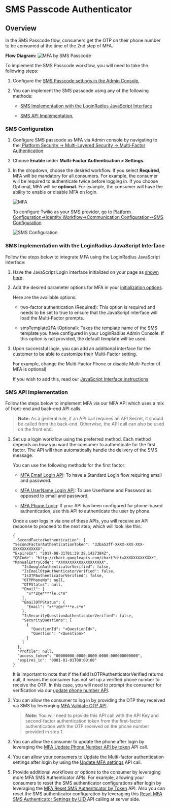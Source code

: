 # SMS Passcode Authenticator

## Overview

In the SMS Passcode flow, consumers get the OTP on their phone number to be consumed at the time of the 2nd step of MFA.

**Flow Diagram:**
![MFA by SMS Passcode](https://apidocs.lrcontent.com/images/MFA-by-SMS-Passcode_802610302d15010e9.85108984.png "MFA by SMS Passcode")

To implement the SMS Passcode workflow, you will need to take the following steps:

1. Configure the [SMS Passcode settings in the Admin Console.](https://adminconsole.loginradius.com/platform-security/multi-layered-security/multi-factor-authentication/sms-passcode)

2. You can implement the SMS passcode using any of the following methods:

   - [SMS Implementation with the LoginRadius JavaScript Interface](#smsimplementationwiththeloginradiusjavascriptinterface2)

   - [SMS API Implementation.](#smsapiimplementation3)

### SMS Configuration

1. Configure SMS passcode as MFA via Admin console by navigating to the:[ Platform Security → Multi-Layered Security → Multi-Factor Authentication](https://adminconsole.loginradius.com/platform-security/multi-layered-security/multi-factor-authentication/sms-passcode)

2. Choose **Enable** under **Multi-Factor Authentication > Settings.**

3. In the dropdown, choose the desired workflow. If you select **Required**, MFA will be mandatory for all consumers. For example, the consumer will be required to authenticate twice before logging in. If you choose Optional, MFA will be **optional.** For example, the consumer will have the ability to enable or disable MFA on login.

   ![MFA](https://apidocs.lrcontent.com/images/Multi-Factor-authentication-LoginRadius-User-Dashboard_685462bb27ab2e4870.36616272.png "MFA")

   To configure Twilio as your SMS provider, go to [Platform Configuration→Identity Workflow→Communication Configuration→SMS Configuration](https://adminconsole.loginradius.com/platform-configuration/identity-workflow/communication-configuration/sms-configuration)

   ![SMS Configuration](https://apidocs.lrcontent.com/images/2--SMS-Configuration_31814610306c7d2e4d5.86864674.png "SMS Configuration")

### SMS Implementation with the LoginRadius JavaScript Interface

Follow the steps below to integrate MFA using the LoginRadius JavaScript Interface:

1. Have the JavaScript Login interface initialized on your page as [shown here](/api/v2/user-registration/user-registration-getting-started#login6).

2. Add the desired parameter options for MFA in your [initialization options](/api/v2/user-registration/user-registration-getting-started#initializationofloginradiusobject3).

   Here are the available options:

   - two-factor authentication (Required): This option is required and needs to be set to true to ensure that the JavaScript interface will load the Multi-Factor prompts.

   - smsTemplate2FA (Optional): Takes the template name of the SMS template you have configured in your LoginRadius Admin Console. If this option is not provided, the default template will be used.

3. Upon successful login, you can add an additional interface for the customer to be able to customize their Multi-Factor setting.

   For example, change the Multi-Factor Phone or disable Multi-Factor (if MFA is optional)

   If you wish to add this, read our [JavaScript Interface instructions](/api/v2/user-registration/user-registration-getting-started#createtwofactorauthentication26)

### SMS API Implementation

Follow the steps below to implement MFA via our MFA API which uses a mix of front-end and back-end API calls.

> **Note:** As a general rule, if an API call requires an API Secret, it should be called from the back-end. Otherwise, the API call can also be used on the front end.

1. Set up a login workflow using the preferred method. Each method depends on how you want the consumer to authenticate for the first factor. The API will then automatically handle the delivery of the SMS message.

   You can use the following methods for the first factor:

   - [MFA Email Login API](/api/v2/user-registration/2fa-email-login): To have a Standard Login flow requiring email and password.

   - [MFA UserName Login API](/api/v2/user-registration/2fa-user-name-login): To use UserName and Password as opposed to email and password.

   - [MFA Phone Login](/api/v2/user-registration/2fa-phone-login): If your API has been configured for phone-based authentication, use this API to authenticate the user by phone.

   Once a user logs in via one of these APIs, you will receive an API response to proceed to the next step, which will look like this:

   ```
   {
     SecondFactorAuthentication": {
   "SecondFactorAuthenticationToken": "32ba53ff-XXXX-XXX-XXX-XXXXXXXXXXXX",
   "ExpireIn": "2017-08-31T01:39:28.1427384Z",
   "QRCode": "http://chart.googleapis.com/chart?cht=XXXXXXXXXXXXX",
   "ManualEntryCode": "XXXXXXXXXXXXXXXXXXXX",
       "IsGoogleAuthenticatorVerified": false,
       "IsEmailOtpAuthenticatorVerified": false,
       "IsOTPAuthenticatorVerified": false,
       "OTPPhoneNo": null,
       "OTPStatus": null,
       "Email": [
         "x**z@e****le.c*m"
       ],
       "EmailOTPStatus": {
         "Email": "x**z@e****e.c*m"
       },
       "IsSecurityQuestionAuthenticatorVerified": false,
       "SecurityQuestions": [
         {
           "QuestionId": "<QuestionId>",
           "Question": "<Question>"
         }
       ]
     },
     "Profile": null,
     "access_token": "00000000-0000-0000-0000-000000000000",
     "expires_in": "0001-01-01T00:00:00"
   }
   ```

   It is important to note that if the field IsOTPAuthenticatorVerified returns null, it means the consumer has not set up a verified phone number to receive the OTP. In this case, you will need to prompt the consumer for verification via our [update phone number API](/api/v2/customer-identity-api/multi-factor-authentication/sms-authenticator/mfa-update-phone-number/).

2. You can allow the consumer to log in by providing the OTP they received via SMS by leveraging [MFA Validate OTP API](/api/v2/customer-identity-api/multi-factor-authentication/mfa-validate-otp).

   > **Note:** You will need to provide this API call with the API Key and second-factor authentication token from the first-factor authentication with the OTP received on the phone number provided in step 1.

3. You can allow the consumer to update the phone after login by leveraging the [MFA Update Phone Number API by token](/api/v2/customer-identity-api/multi-factor-authentication/sms-authenticator/mfa-update-phone-number-by-token/) API call.

4. You can allow your consumers to Update the Multi-factor authentication settings after login by using the [Update MFA settings](/api/v2/customer-identity-api/multi-factor-authentication/sms-authenticator/update-mfa-setting/) API call.

5. Provide additional workflows or options to the consumer by leveraging more MFA SMS Authenticator APIs. For example, allowing your consumers to reset the SMS authenticator configurations after login by leveraging the [MFA Reset SMS Authenticator by Token](/api/v2/customer-identity-api/multi-factor-authentication/sms-authenticator/mfa-reset-sms-authenticator-by-token/) API. Also you can reset the SMS authenticator configuration by leveraging this [Reset MFA SMS Authenticator Settings by UID ](/api/v2/customer-identity-api/multi-factor-authentication/sms-authenticator/mfa-reset-sms-authenticator-by-uid/)API calling at server side.